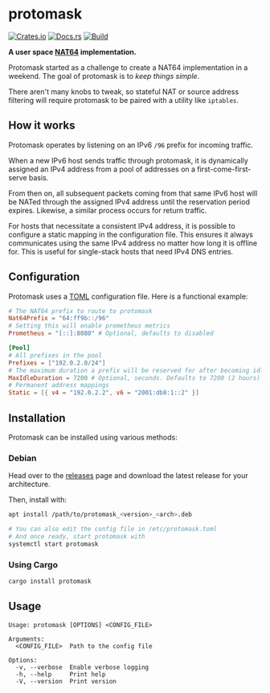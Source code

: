# protomask
[![Crates.io](https://img.shields.io/crates/v/protomask)](https://crates.io/crates/protomask) 
[![Docs.rs](https://docs.rs/protomask/badge.svg)](https://docs.rs/protomask) 
[![Build](https://github.com/Ewpratten/protomask/actions/workflows/build.yml/badge.svg)](https://github.com/Ewpratten/protomask/actions/workflows/build.yml)

**A user space [NAT64](https://en.wikipedia.org/wiki/NAT64) implementation.**

Protomask started as a challenge to create a NAT64 implementation in a weekend. The goal of protomask is to *keep things simple*.

There aren't many knobs to tweak, so stateful NAT or source address filtering will require protomask to be paired with a utility like `iptables`.

## How it works

Protomask operates by listening on an IPv6 `/96` prefix for incoming traffic.

When a new IPv6 host sends traffic through protomask, it is dynamically assigned an IPv4 address from a pool of addresses on a first-come-first-serve basis.

From then on, all subsequent packets coming from that same IPv6 host will be NATed through the assigned IPv4 address until the reservation period expires. Likewise, a similar process occurs for return traffic.

For hosts that necessitate a consistent IPv4 address, it is possible to configure a static mapping in the configuration file. This ensures it always communicates using the same IPv4 address no matter how long it is offline for. This is useful for single-stack hosts that need IPv4 DNS entries.

## Configuration

Protomask uses a [TOML](https://toml.io) configuration file. Here is a functional example:

```toml
# The NAT64 prefix to route to protomask
Nat64Prefix = "64:ff9b::/96"
# Setting this will enable prometheus metrics
Prometheus = "[::]:8080" # Optional, defaults to disabled

[Pool]
# All prefixes in the pool
Prefixes = ["192.0.2.0/24"]
# The maximum duration a prefix will be reserved for after becoming idle
MaxIdleDuration = 7200 # Optional, seconds. Defaults to 7200 (2 hours)
# Permanent address mappings
Static = [{ v4 = "192.0.2.2", v6 = "2001:db8:1::2" }]
```

## Installation

Protomask can be installed using various methods:

### Debian

Head over to the [releases](https://github.com/ewpratten/protomask/releases) page and download the latest release for your architecture.

Then, install with:

```sh
apt install /path/to/protomask_<version>_<arch>.deb

# You can also edit the config file in /etc/protomask.toml
# And once ready, start protomask with
systemctl start protomask
```

### Using Cargo

```bash
cargo install protomask
```

## Usage

```text
Usage: protomask [OPTIONS] <CONFIG_FILE>

Arguments:
  <CONFIG_FILE>  Path to the config file

Options:
  -v, --verbose  Enable verbose logging
  -h, --help     Print help
  -V, --version  Print version
```
